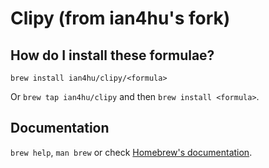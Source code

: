 # Clipy (from ian4hu's fork)

## How do I install these formulae?

`brew install ian4hu/clipy/<formula>`

Or `brew tap ian4hu/clipy` and then `brew install <formula>`.

## Documentation

`brew help`, `man brew` or check [Homebrew's documentation](https://docs.brew.sh).
